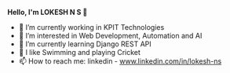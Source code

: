 **Hello, I'm LOKESH N S  👋**

- 💼 I’m currently working in KPIT Technologies
- 👀 I’m interested in Web Development, Automation and AI
- 🌱 I’m currently learning Django REST API 
- 🚀 I like Swimming and playing Cricket
- 📫 How to reach me: linkedin - www.linkedin.com/in/lokesh-ns
